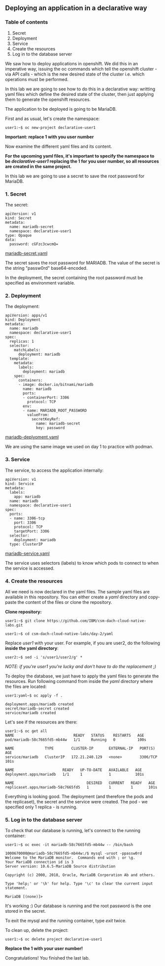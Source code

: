 ## Deploying an application in a declarative way 

### Table of contents

1. Secret
2. Deployment
3. Service
4. Create the resources
5. Log in to the database server 

We saw how to deploy applications in openshift. We did this in an imperative way, issuing the oc commands which tell the openshift cluster - via API calls - which is the new desired state of the cluster i.e. which operations must be performed. 

In this lab we are going to see how to do this in a declarative way: writting yaml files which define the desired state of the cluster, then just applying them to generate the openshift resources.

The application to be deployed is going to be MariaDB. 

First and as usual, let's create the namespace:
```
user1:~$ oc new-project declarative-user1
```
__Important: replace 1 with you user number__

Now examine the different yaml files and its content.

__For the upcoming yaml files, it's important to specify the namespace to be _declarative-user1_ replacing the 1 for you user number, so all resources are created in the same project.__

In this lab we are going to use a secret to save the root password for MariaDB.

### 1. Secret

The secret:
```
apiVersion: v1
kind: Secret
metadata:
  name: mariadb-secret
  namespace: declarative-user1 
type: Opaque
data:
  password: cGFzc3cwcmQ=
```
[mariadb-secret.yaml](yaml/mariadb-secret.yaml)

The secret saves the root password for MARIADB. The value of the secret is the string "passw0rd" base64-encoded.

In the deployment, the secret containing the root password must be specified as environment variable.

### 2. Deployment

The deployment:
```
apiVersion: apps/v1
kind: Deployment
metadata:
  name: mariadb
  namespace: declarative-user1 
spec:
  replicas: 1
  selector:
    matchLabels:
      deployment: mariadb
  template:
    metadata:
      labels:
        deployment: mariadb
    spec:
      containers:
      - image: docker.io/bitnami/mariadb
        name: mariadb
        ports:
        - containerPort: 3306
          protocol: TCP
        env:
        - name: MARIADB_ROOT_PASSWORD
          valueFrom:
            secretKeyRef:
              name: mariadb-secret
              key: password
```
[mariadb-deplyoment.yaml](yaml/mariadb-deployment.yaml)

We are using the same image we used on day 1 to practice with podman. 

### 3. Service

The service, to access the application internally:
```
apiVersion: v1
kind: Service
metadata:
  labels:
    app: mariadb
  name: mariadb
  namespace: declarative-user1 
spec:
  ports:
  - name: 3306-tcp
    port: 3306
    protocol: TCP
    targetPort: 3306
  selector:
    deployment: mariadb
  type: ClusterIP
```
[mariadb-service.yaml](yaml/mariadb-service.yaml)

The service uses selectors (labels) to know which pods to connect to when the service is accessed.

### 4. Create the resources

All we need is now declared in the yaml files. The sample yaml files are available in this repository. You can either create a _yaml_ directory and copy-paste the content of the files or clone the repository.

__Clone repository:__
```
user1:~$ git clone https://github.com/IBM/csm-dach-cloud-native-labs.git 

user1:~$ cd csm-dach-cloud-native-labs/day-2/yaml
```

Replace _user1_ with your user. For example, if you are user2, do the following __inside the yaml directory__:
```
user2:~$ sed -i 's/user1/user2/g' *
```
_NOTE: if you're user1 you're lucky and don't have to do the replacement ;)_

To deploy the database, we just have to apply the yaml files to generate the resources. Run following command from inside the _yaml_ directory where the files are located:
```
user1:yaml~$ oc apply -f . 

deployment.apps/mariadb created
secret/mariadb-secret created
service/mariadb created
```

Let's see if the resources are there:
```
user1:~$ oc get all
NAME                           READY   STATUS    RESTARTS   AGE
pod/mariadb-58c7665fd5-mb44w   1/1     Running   0          100s

NAME              TYPE        CLUSTER-IP       EXTERNAL-IP   PORT(S)    AGE
service/mariadb   ClusterIP   172.21.240.129   <none>        3306/TCP   101s

NAME                      READY   UP-TO-DATE   AVAILABLE   AGE
deployment.apps/mariadb   1/1     1            1           101s

NAME                                 DESIRED   CURRENT   READY   AGE
replicaset.apps/mariadb-58c7665fd5   1         1         1       101s
```

Everything is looking good. The deployment (and therefore the pods and the replicaset), the secret and the service were created. The pod - we specified only 1 replica - is running.

### 5. Log in to the database server 

To check that our database is running, let's connect to the running container:
```
user1:~$ oc exec -it mariadb-58c7665fd5-mb44w -- /bin/bash

1000670000@mariadb-58c7665fd5-mb44w:/$ mysql -uroot -ppassw0rd
Welcome to the MariaDB monitor.  Commands end with ; or \g.
Your MariaDB connection id is 3
Server version: 10.6.5-MariaDB Source distribution

Copyright (c) 2000, 2018, Oracle, MariaDB Corporation Ab and others.

Type 'help;' or '\h' for help. Type '\c' to clear the current input statement.

MariaDB [(none)]> 
```

It's working :) Our database is running and the root password is the one stored in the secret.

To exit the mysql and the running container, type _exit_ twice.

To clean up, delete the project:
```
user1:~$ oc delete project declarative-user1
```
__Replace the 1 with your user number!__

Congratulations! You finished the last lab.

